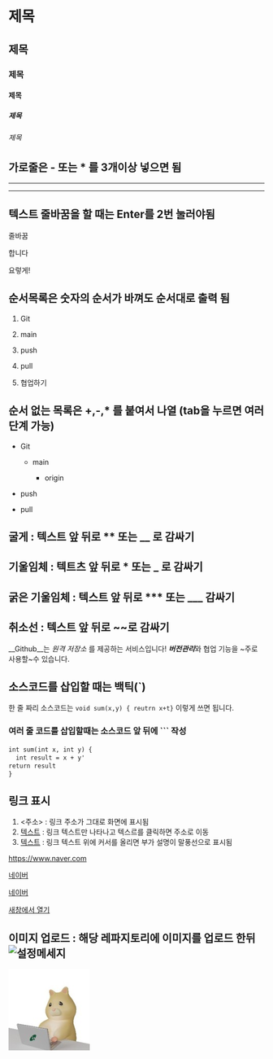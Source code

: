 # 제목
## 제목
### 제목
#### 제목
##### 제목
###### 제목


## 가로줄은 - 또는 * 를 3개이상 넣으면 됨
------
******

## 텍스트 줄바꿈을 할 때는 Enter를 2번 눌러야됨
줄바꿈

합니다

요렇게!

## 순서목록은 숫자의 순서가 바껴도 순서대로 출력 됨
1. Git

2. main

3. push

4. pull

5. 협업하기

## 순서 없는 목록은 +,-,* 를 붙여서 나열 (tab을 누르면 여러 단계 가능)

- Git

  * main

    - origin

+ push

- pull

## 굴게 : 텍스트 앞 뒤로 ** 또는 __ 로 감싸기
## 기울임체 : 텍트츠 앞 뒤로 * 또는 _ 로 감싸기
## 굵은 기울임체 : 텍스트 앞 뒤로 *** 또는 ___ 감싸기
## 취소선 : 텍스트 앞 뒤로 ~~로 감싸기

__Github__는 _원격 저장소_ 를 제공하는 서비스입니다!
***버전관리***와 협업 기능을 ~주로 사용할~수 있습니다.

## 소스코드를 삽입할 때는 백틱(`)

한 줄 짜리 소스코드는 `void sum(x,y) { reutrn x+t}` 이렇게 쓰면 됩니다.

### 여러 줄 코드를 삽입할때는 소스코드 앞 뒤에 ``` 작성
```
int sum(int x, int y) {
  int result = x + y'
return result
}
```

## 링크 표시
1. <주소> : 링크 주소가 그대로 화면에 표시됨
2. [텍스트](주소) : 링크 텍스트만 나타나고 텍스르를 클릭하면 주소로 이동
3. [텍스트](주소,"부가설명') : 링크 텍스트 위에 커서를 올리면 부가 설명이 말풍선으로 표시됨

<https://www.naver.com>

[네이버](https://www.naver.com)

[네이버](https://www.naver.com "클릭하면 네이버로 이동합니다")

<a href="https://www.naver.com" target="blank">새창에서 열기</a>

## 이미지 업로드 : 해당 레파지토리에 이미지를 업로드 한뒤 ![설정메세지](./파일명)

![코딩중인햄스터](./코딩햄찌.jpg)
